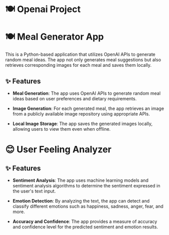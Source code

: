 # 🍽 Openai Project



 # 🍽 Meal Generator App

This is a Python-based application that utilizes OpenAI APIs to generate random meal ideas. The app not only generates meal suggestions but also retrieves corresponding images for each meal and saves them locally.

## ✨ Features

- **Meal Generation**: The app uses OpenAI APIs to generate random meal ideas based on user preferences and dietary requirements.

- **Image Generation**: For each generated meal, the app retrieves an image from a publicly available image repository using appropriate APIs.

- **Local Image Storage**: The app saves the generated images locally, allowing users to view them even when offline.


 # 😊 User Feeling Analyzer

## ✨ Features

- **Sentiment Analysis**: The app uses machine learning models and sentiment analysis algorithms to determine the sentiment expressed in the user's text input.

- **Emotion Detection**: By analyzing the text, the app can detect and classify different emotions such as happiness, sadness, anger, fear, and more.

- **Accuracy and Confidence**: The app provides a measure of accuracy and confidence level for the predicted sentiment and emotion results.
